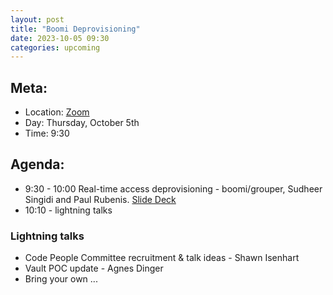 ```yaml
---
layout: post
title: "Boomi Deprovisioning"
date: 2023-10-05 09:30
categories: upcoming
---
```


## Meta:

- Location: [Zoom](https://z.umn.edu/cpmstream)
- Day: Thursday, October 5th
- Time: 9:30

## Agenda:
- 9:30 - 10:00 Real-time access deprovisioning - boomi/grouper, Sudheer Singidi and Paul Rubenis.  [Slide Deck](https://docs.google.com/presentation/d/e/2PACX-1vRa8fp5RcwH2zp9AN1s7WJBJaQmbJujqfAb7YQYlADVjmo7rfdTpWVvDx7kwT-WnlR441mJ7L6t7IDd/pub?start=false&loop=false&delayms=3000&slide=id.p)
- 10:10 - lightning talks

### Lightning talks
- Code People Committee recruitment & talk ideas - Shawn Isenhart
- Vault POC update - Agnes Dinger
- Bring your own ...

